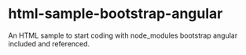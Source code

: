 # html-sample-bootstrap-angular
An HTML sample to start coding with node_modules bootstrap angular included and referenced.
